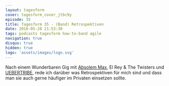 ```yaml
---
layout: tagesform
cover: tagesform_cover_jtbc9y
episode: 35
title: Tagesform 35 - (Band) Retrospektiven
date: 2016-05-28 21:53:30
tags: podcasts tagesform how-to-band agile
navigation: true
disqus: true
hidden: true
logo: 'assets/images/logo.svg'
---
```


Nach einem Wunderbaren Gig mit [Absolem Max](http://absolem-max.com),
El Rey & The Twisters und [UEBERTRIBE](http://www.uebertribe.de/), 
rede ich darüber was Retrospektiven für mich sind und dass man
sie auch gerne häufiger im Privaten einsetzen sollte.

